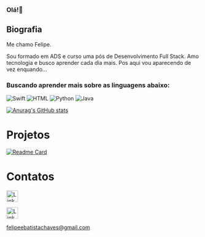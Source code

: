 ### Olá!👋

## Biografia
Me chamo Felipe.

Sou formado em ADS e curso uma pós de Desenvolvimento Full Stack. Amo tecnologia e busco aprender cada dia mais. Pos aqui vou aparecendo de vez enquando...

### Buscando aprender mais sobre as linguagens abaixo:

![Swift](https://img.shields.io/badge/Swift-FA7343?style=for-the-badge&logo=swift&logoColor=white)
![HTML](https://img.shields.io/badge/HTML5-E34F26?style=for-the-badge&logo=html5&logoColor=white)
![Python](https://img.shields.io/badge/Python-FFD43B?style=for-the-badge&logo=python&logoColor=blue)
![Java](https://img.shields.io/badge/JavaScript-323330?style=for-the-badge&logo=javascript&logoColor=F7DF1E)

[![Anurag's GitHub stats](https://github-readme-stats.vercel.app/api?username=felipeebatista&theme=dark)](https://github.com/felipeebatista/github-readme-stats)

# Projetos

[![Readme Card](https://github-readme-stats.vercel.app/api/pin/?username=felipeebatista&repo=felipeebatista.github.io)](https://github.com/anuraghazra/github-readme-stats)

# Contatos

[<img src='https://img.shields.io/badge/LinkedIn-0077B5?style=for-the-badge&logo=linkedin&logoColor=white' alt='Linkdin' height='30'>](https://www.linkedin.com/in/lu%C3%ADs-felipe-batista-chaves-83543016b/)

[<img src='https://img.shields.io/badge/Instagram-E4405F?style=for-the-badge&logo=instagram&logoColor=white' alt='Linkdin' height='30'>](https://www.instagram.com/felipeeebatista/)

felipeebatistachaves@gmail.com
